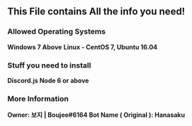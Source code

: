 ## This File contains All the info you need!
### Allowed Operating Systems
**Windows 7 Above**                                                                                                                   **Linux - CentOS 7, Ubuntu 16.04**

### Stuff you need to install
**Discord.js                                                                                                                        Node 6 or above**

### More Information
**Owner: 보지 | Boujee#6164                                                                                                           Bot Name ( Original ): Hanasaku**

